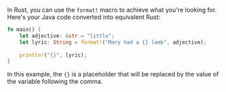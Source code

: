 In Rust, you can use the `format!` macro to achieve what you're looking for. Here's your Java code converted into equivalent Rust:

```rust
fn main() {
    let adjective: &str = "little";
    let lyric: String = format!("Mary had a {} lamb", adjective);
    
    println!("{}", lyric);
}
```

In this example, the `{}` is a placeholder that will be replaced by the value of the variable following the comma.

